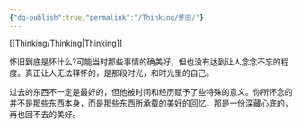 ```yaml
---
{"dg-publish":true,"permalink":"/Thinking/怀旧/"}
---
```


[[Thinking/Thinking\|Thinking]]

怀旧到底是怀什么?可能当时那些事情的确美好，但也没有达到让人念念不忘的程度。真正让人无法释怀的，是那段时光，和时光里的自己。

过去的东西不一定是最好的，但他被时间和经历赋予了些特殊的意义。你所怀念的并不是那些东西本身，而是那些东西所承载的美好的回忆，那是一份深藏心底的，再也回不去的美好。